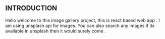 ## INTRODUCTION
Hello welcome to this image gallery project, this is react based web app . I am using unsplash api for images. You can also search any images if its available in unsplash then it would surely come . 
